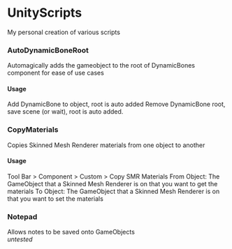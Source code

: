 # UnityScripts
My personal creation of various scripts

### AutoDynamicBoneRoot
Automagically adds the gameobject to the root of DynamicBones component for ease of use cases

#### Usage
Add DynamicBone to object, root is auto added
Remove DynamicBone root, save scene (or wait), root is auto added.

### CopyMaterials
Copies Skinned Mesh Renderer materials from one object to another

#### Usage
Tool Bar > Component > Custom > Copy SMR Materials
From Object: The GameObject that a Skinned Mesh Renderer is on that you want to get the materials
To Object: The GameObject that a Skinned Mesh Renderer is on that you want to set the materials

### Notepad
Allows notes to be saved onto GameObjects  
*untested*